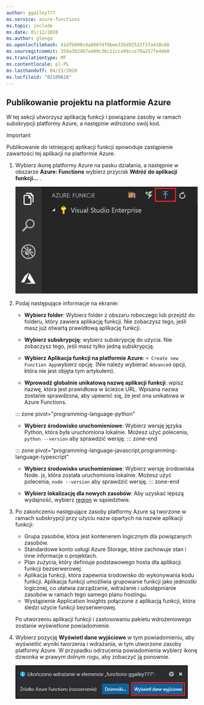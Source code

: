 ```yaml
---
author: ggailey777
ms.service: azure-functions
ms.topic: include
ms.date: 01/12/2020
ms.author: glenga
ms.openlocfilehash: 41dfb809cdab00f4f9bee335d92522f37a438c68
ms.sourcegitcommit: 354a302d67a499c36c11cca99cce79a257fe44b0
ms.translationtype: MT
ms.contentlocale: pl-PL
ms.lasthandoff: 04/23/2020
ms.locfileid: "82109616"
---
```

## <a name="publish-the-project-to-azure"></a>Publikowanie projektu na platformie Azure

W tej sekcji utworzysz aplikację funkcji i powiązane zasoby w ramach subskrypcji platformy Azure, a następnie wdrożono swój kod. 

> [!IMPORTANT]
> Publikowanie do istniejącej aplikacji funkcji spowoduje zastąpienie zawartości tej aplikacji na platformie Azure. 


1. Wybierz ikonę platformy Azure na pasku działania, a następnie w obszarze **Azure: Functions** wybierz przycisk **Wdróż do aplikacji funkcji...** .

    ![Publikowanie projektu na platformie Azure](media/functions-publish-project-vscode/function-app-publish-project.png)

1. Podaj następujące informacje na ekranie:

    + **Wybierz folder**: Wybierz folder z obszaru roboczego lub przejdź do folderu, który zawiera aplikację funkcji. Nie zobaczysz tego, jeśli masz już otwartą prawidłową aplikację funkcji.

    + **Wybierz subskrypcję**: wybierz subskrypcję do użycia. Nie zobaczysz tego, jeśli masz tylko jedną subskrypcję.

    + **Wybierz Aplikacja funkcji na platformie Azure**: `+ Create new Function App`wybierz opcję. (Nie należy wybierać `Advanced` opcji, która nie jest objęta tym artykułem).
      
    + **Wprowadź globalnie unikatową nazwę aplikacji funkcji**: wpisz nazwę, która jest prawidłowa w ścieżce URL. Wpisana nazwa zostanie sprawdzona, aby upewnić się, że jest ona unikatowa w Azure Functions. 
    
    ::: zone pivot="programming-language-python"
    + **Wybierz środowisko uruchomieniowe**: Wybierz wersję języka Python, która była uruchomiona lokalnie. Możesz użyć polecenia, `python --version` aby sprawdzić wersję.
    ::: zone-end

    ::: zone pivot="programming-language-javascript,programming-language-typescript"
    + **Wybierz środowisko uruchomieniowe**: Wybierz wersję środowiska Node. js, która została uruchomiona lokalnie. Możesz użyć polecenia, `node --version` aby sprawdzić wersję.
    ::: zone-end

    + **Wybierz lokalizację dla nowych zasobów**: Aby uzyskać lepszą wydajność, wybierz [region](https://azure.microsoft.com/regions/) w sąsiedztwie. 
    
1.  Po zakończeniu następujące zasoby platformy Azure są tworzone w ramach subskrypcji przy użyciu nazw opartych na nazwie aplikacji funkcji:
    
    + Grupa zasobów, która jest kontenerem logicznym dla powiązanych zasobów.
    + Standardowe konto usługi Azure Storage, które zachowuje stan i inne informacje o projektach.
    + Plan zużycia, który definiuje podstawowego hosta dla aplikacji funkcji bezserwerowej. 
    + Aplikacja funkcji, która zapewnia środowisko do wykonywania kodu funkcji. Aplikacja funkcji umożliwia grupowanie funkcji jako jednostki logicznej, co ułatwia zarządzanie, wdrażanie i udostępnianie zasobów w ramach tego samego planu hostingu.
    + Wystąpienie Application Insights połączone z aplikacją funkcji, która śledzi użycie funkcji bezserwerowej.

    Po utworzeniu aplikacji funkcji i zastosowaniu pakietu wdrożeniowego zostanie wyświetlone powiadomienie. 
    
1. Wybierz pozycję **Wyświetl dane wyjściowe** w tym powiadomieniu, aby wyświetlić wyniki tworzenia i wdrażania, w tym utworzone zasoby platformy Azure. W przypadku odrzucenia powiadomienia wybierz ikonę dzwonka w prawym dolnym rogu, aby zobaczyć ją ponownie.

    ![Utwórz pełne powiadomienie](media/functions-publish-project-vscode/function-create-notifications.png)
